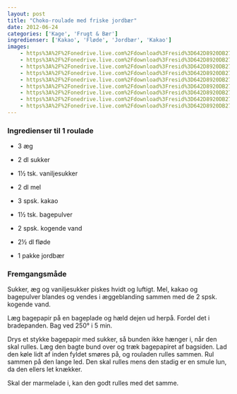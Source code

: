 ```yaml
---
layout: post
title: "Choko-roulade med friske jordbær"
date: 2012-06-24
categories: ['Kage', 'Frugt & Bær']
ingredienser: ['Kakao', 'Fløde', 'Jordbær', 'Kakao']
images:
    - https%3A%2F%2Fonedrive.live.com%2Fdownload%3Fresid%3D642D8920DB2784EE!126257
    - https%3A%2F%2Fonedrive.live.com%2Fdownload%3Fresid%3D642D8920DB2784EE!126251
    - https%3A%2F%2Fonedrive.live.com%2Fdownload%3Fresid%3D642D8920DB2784EE!126262
    - https%3A%2F%2Fonedrive.live.com%2Fdownload%3Fresid%3D642D8920DB2784EE!126264
    - https%3A%2F%2Fonedrive.live.com%2Fdownload%3Fresid%3D642D8920DB2784EE!126263
    - https%3A%2F%2Fonedrive.live.com%2Fdownload%3Fresid%3D642D8920DB2784EE!126272
    - https%3A%2F%2Fonedrive.live.com%2Fdownload%3Fresid%3D642D8920DB2784EE!126278
    - https%3A%2F%2Fonedrive.live.com%2Fdownload%3Fresid%3D642D8920DB2784EE!126279
    - https%3A%2F%2Fonedrive.live.com%2Fdownload%3Fresid%3D642D8920DB2784EE!126282
---
```

### Ingredienser til 1 roulade
-   3 æg
-   2 dl sukker
-   1½ tsk. vaniljesukker
-   2 dl mel
-   3 spsk. kakao
-   1½ tsk. bagepulver
-   2 spsk. kogende vand

-   2½ dl fløde
-   1 pakke jordbær

### Fremgangsmåde
Sukker, æg og vaniljesukker piskes hvidt og luftigt. Mel, kakao og bagepulver blandes og vendes i æggeblanding sammen med de 2 spsk. kogende vand.

Læg bagepapir på en bageplade og hæld dejen ud herpå. Fordel det i bradepanden. Bag ved 250&deg; i 5 min.

Drys et stykke bagepapir med sukker, så bunden ikke hænger i, når den skal rulles. Læg den bagte bund over og træk bagepapiret af bagsiden. Lad den køle lidt af inden fyldet smøres på, og rouladen rulles sammen. Rul sammen på den lange led. Den skal rulles mens den stadig er en smule lun, da den ellers let knækker. 

Skal der marmelade i, kan den godt rulles med det samme.
